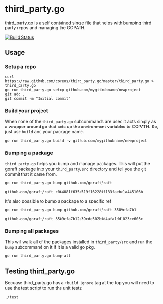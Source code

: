 # third_party.go

third_party.go is a self contained single file that helps with bumping third
party repos and managing the GOPATH.

[![Build Status](https://travis-ci.org/coreos/third_party.go.png)](https://travis-ci.org/coreos/third_party.go)

## Usage

### Setup a repo

```
curl https://raw.github.com/coreos/third_party.go/master/third_party.go > third_party.go
go run third_party.go setup github.com/mygithubname/newproject
git add .
git commit -m "Initial commit"
```

### Build your project

When none of the `third_party.go` subcommands are used it acts simply as a
wrapper around go that sets up the environment variables to GOPATH. So, just
use `build` and your package name.

```
go run third_party.go build -v github.com/mygithubname/newproject
```

### Bumping a package

`third_party.go` helps you bump and manage packages. This will put the goraft
package into your `third_party/src` directory and tell you the git commit that
it came from.

```sh
go run third_party.go bump github.com/goraft/raft
```
```
github.com/goraft/raft c064081f635e519f162280f133faebc1a445106b
```

It's also possible to bump a package to a specific ref

```sh
go run third_party.go bump github.com/goraft/raft 3509cfa7b1
```
```
github.com/goraft/raft 3509cfa7b12a39cde502b0d4afa1dd1023ce603c
```

### Bumping all packages

This will walk all of the packages installed in `third_party/src` and run the
`bump` subcommand on it if it is a valid go pkg.

```
go run third_party.go bump-all
```

## Testing third_party.go

Becuase third_party.go has a `+build ignore` tag at the top you will need to use the
test script to run the unit tests:

```
./test
```

